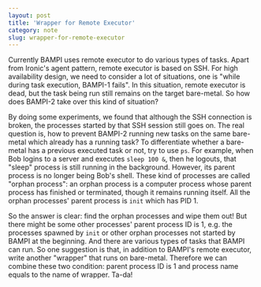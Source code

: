 ```yaml
---
layout: post
title: 'Wrapper for Remote Executor'
category: note
slug: wrapper-for-remote-executor
---
```

Currently BAMPI uses remote executor to do various types of tasks. Apart from Ironic's agent pattern, remote executor is based on SSH. For high availability design, we need to consider a lot of situations, one is "while during task execution, BAMPI-1 fails". In this situation, remote executor is dead, but the
task being run still remains on the target bare-metal. So how does BAMPI-2 take over this kind of situation?

By doing some experiments, we found that although the SSH connection is broken, the processes started by that SSH session still goes on. The real question is, how to prevent BAMPI-2 running new tasks on the same bare-metal which already has a running task? To differentiate whether a bare-metal has a previous executed task or not, try to use `ps`. For example, when Bob logins to a server and executes `sleep 100 &`, then he logouts, that "sleep" process is still running in the background. However, its parent process is no longer being Bob's shell. These kind of processes are called "orphan process": an orphan process is a computer process whose parent process has finished or terminated, though it remains running itself. All the orphan processes' parent process is `init` which has PID 1.

So the answer is clear: find the orphan processes and wipe them out! But there might be some other processes' parent process ID is 1, e.g. the processes spawned by `init` or other orphan processes not started by BAMPI at the beginning. And there are various types of tasks that BAMPI can run. So one
suggestion is that, in addition to BAMPI's remote executor, write another "wrapper" that runs on bare-metal. Therefore we can combine these two condition: parent process ID is 1 and process name equals to the name of wrapper. Ta-da!
